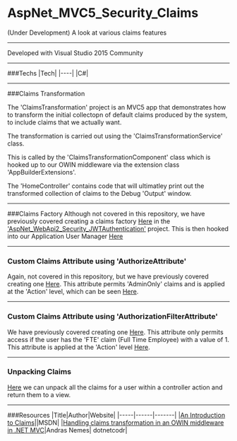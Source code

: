 # AspNet_MVC5_Security_Claims

(Under Development) A look at various claims features

---

Developed with Visual Studio 2015 Community

---

###Techs
|Tech|
|----|
|C#|

---

###Claims Transformation

The 'ClaimsTransformation' project is an MVC5 app that demonstrates how to transform the initial collectopn of default claims produced by the system, to include claims that we actually want.

The transformation is carried out using the 'ClaimsTransformationService' class.

This is called by the 'ClaimsTransformationComponent' class which is hooked up to our OWIN middleware via the extension class 'AppBuilderExtensions'.

The 'HomeController' contains code that will ultimatley print out the transformed collection of claims to the Debug 'Output' window.

---

###Claims Factory
Although not covered in this repository, we have previously covered creating a claims factory [Here](https://github.com/Apollo013/AspNet_WebApi2_Security_JWTAuthentication/blob/master/WebApi2_Owin_OAuthAccessTokensAndClaims.AuthServer/Identity/Claims/ApplicationClaimsFactory.cs) in the ['AspNet_WebApi2_Security_JWTAuthentication'](https://github.com/Apollo013/AspNet_WebApi2_Security_JWTAuthentication) project. This is then hooked into our Application User Manager [Here](https://github.com/Apollo013/AspNet_WebApi2_Security_JWTAuthentication/blob/master/WebApi2_Owin_OAuthAccessTokensAndClaims.AuthServer/Identity/Managers/ApplicationUserManager.cs)

---

### Custom Claims Attribute using 'AuthorizeAttribute'

Again, not covered in this repository, but we have previously covered creating one [Here](https://github.com/Apollo013/AspNet_WebApi2_Security_JWTAuthentication/blob/master/WebApi2_Owin_OAuthAccessTokensAndClaims.AuthServer/Identity/Attributes/AdminOnlyAttribute.cs). This attribute permits 'AdminOnly' claims and is applied at the 'Action' level, which can be seen [Here](https://github.com/Apollo013/AspNet_WebApi2_Security_JWTAuthentication/blob/master/WebApi2_Owin_OAuthAccessTokensAndClaims.Core/Controllers/AccountsController.cs).

---

### Custom Claims Attribute using 'AuthorizationFilterAttribute'

We have previously covered creating one [Here](https://github.com/Apollo013/AspNet_WebApi2_Security_JWTAuthentication/blob/master/WebApi2_Owin_OAuthAccessTokensAndClaims.AuthServer/Identity/Attributes/ClaimsAuthorizationAttribute.cs). This attribute only permits access if the user has the 'FTE' claim (Full Time Employee) with a value of 1. This attribute is applied at the 'Action' level [Here](https://github.com/Apollo013/AspNet_WebApi2_Security_JWTAuthentication/blob/master/WebApi2_Owin_OAuthAccessTokensAndClaims.Core/Controllers/OrdersController.cs).

---

### Unpacking Claims

[Here](https://github.com/Apollo013/AspNet_WebApi2_Security_JWTAuthentication/blob/master/WebApi2_Owin_OAuthAccessTokensAndClaims.Core/Controllers/ClaimsController.cs) we can unpack all the claims for a user within a controller action and return them to a view.

---

###Resources
|Title|Author|Website|
|-----|------|-------|
|[An Introduction to Claims](https://msdn.microsoft.com/en-us/library/ff359101.aspx)||MSDN|
|[Handling claims transformation in an OWIN middleware in .NET MVC](https://dotnetcodr.com/2015/10/19/handling-claims-transformation-in-an-owin-middleware-in-net-mvc-part-4/)|Andras Nemes| dotnetcodr|
